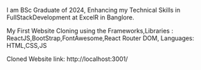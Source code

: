 I am BSc Graduate of 2024,
Enhancing my Technical Skills in FullStackDevelopment at ExcelR in Banglore.

My First Website Cloning using the Frameworks,Libraries : ReactJS,BootStrap,FontAwesome,React Router DOM,
Languages: HTML,CSS,JS


Cloned Website link:
http://localhost:3001/
